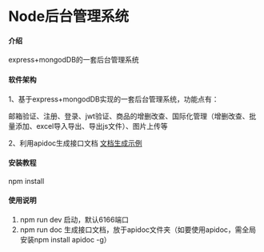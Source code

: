 # Node后台管理系统

#### 介绍
express+mongodDB的一套后台管理系统

#### 软件架构
1、基于express+mongodDB实现的一套后台管理系统，功能点有：

邮箱验证、注册、登录、jwt验证、商品的增删改查、国际化管理（增删改查、批量添加、excel导入导出、导出js文件）、图片上传等

2、利用apidoc生成接口文档 [文档生成示例](http://blog.aigouzhushou.com/express_mongodDB/apidoc/)


#### 安装教程

npm install

#### 使用说明

1.  npm run dev 启动，默认6166端口
2.  npm run doc 生成接口文档，放于apidoc文件夹（如要使用apidoc，需全局安装npm install apidoc -g）
